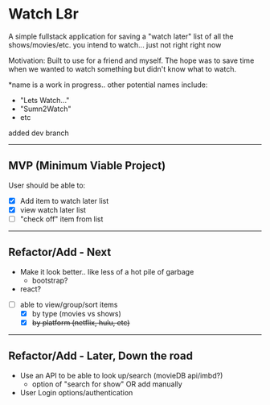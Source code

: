 # Watch L8r

A simple fullstack application for saving a "watch later" list of all the shows/movies/etc. you intend to watch... just not right right now

Motivation: Built to use for a friend and myself. The hope was to save time when we wanted to watch something but didn't know what to watch.

\*name is a work in progress.. other potential names include:

- "Lets Watch..."
- "Sumn2Watch"
- etc

added dev branch

---

## MVP (Minimum Viable Project)

User should be able to:

- [x] Add item to watch later list
- [x] view watch later list
- [ ] "check off" item from list

---

## Refactor/Add - Next

- Make it look better.. like less of a hot pile of garbage
  - bootstrap?
- react?
- [ ] able to view/group/sort items
  - [x] by type (movies vs shows)
  - [x] ~~by platform (netflix, hulu, etc)~~

---

## Refactor/Add - Later, Down the road

- Use an API to be able to look up/search (movieDB api/imbd?)
  - option of "search for show" OR add manually
- User Login options/authentication
